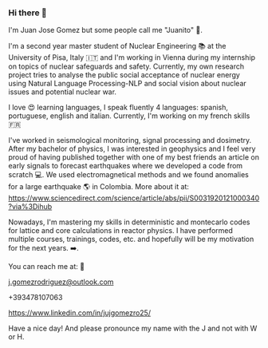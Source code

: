 ### Hi there 👋
I'm Juan Jose Gomez but some people call me "Juanito" :baby:. 

I'm a second year master student of Nuclear Engineering :books: at the University of Pisa, Italy :it: and I'm working in Vienna during my internship on topics of nuclear safeguards and safety. Currently, my own research project tries to analyse the public social acceptance of nuclear energy using Natural Language Processing-NLP and social vision about nuclear issues and potential nuclear war. 

I love :heart_eyes: learning languages, I speak fluently 4 languages: spanish, portuguese, english and italian. Currently, I'm working on my french skills :fr:

I've worked in seismological monitoring, signal processing and dosimetry. After my bachelor of physics, I was interested in geophysics and I feel very proud of having published together with one of my best friends an article on early signals to forecast earthquakes where we developed a code from scratch :computer:. We used electromagnetical methods and we found anomalies for a large earthquake :earth_americas: in Colombia. More about it at: https://www.sciencedirect.com/science/article/abs/pii/S0031920121000340?via%3Dihub 

Nowadays, I'm mastering my skills in deterministic and montecarlo codes for lattice and core calculations in reactor physics. I have performed multiple courses, trainings, codes, etc. and hopefully will be my motivation for the next years. :arrow_right:. 

You can reach me at: :email: 

j.gomezrodriguez@outlook.com 

+393478107063

https://www.linkedin.com/in/jujgomezro25/


Have a nice day! And please pronounce my name with the J and not with W or H. 



<!--
**jgomezrodriguez/jgomezrodriguez** is a ✨ _special_ ✨ repository because its `README.md` (this file) appears on your GitHub profile.

Here are some ideas to get you started:

- 🔭 I’m currently working on ...
- 🌱 I’m currently learning ...
- 👯 I’m looking to collaborate on ...
- 🤔 I’m looking for help with ...
- 💬 Ask me about ...
- 📫 How to reach me: ...
- 😄 Pronouns: ...
- ⚡ Fun fact: ...
-->
